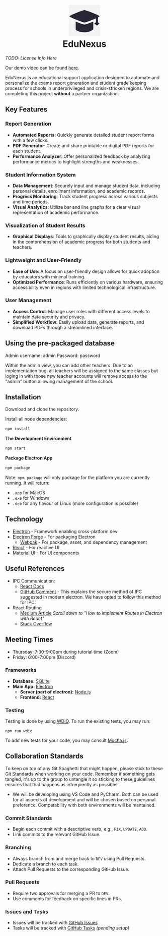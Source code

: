 <h1 align="center">
  <img width="100" height="100" src="pic/logo.webp" alt="EduNexus Logo"><br>
  EduNexus
</h1>

*TODO: License Info Here*

Our demo video can be found [here](https://youtu.be/Wcgy5u6DdR0).

EduNexus is an educational support application designed to automate and personalize the exams report generation and student grade keeping process for schools in underprivileged and crisis-stricken regions. We are completing this project **without** a partner organization.
## Key Features
### Report Generation
- **Automated Reports**: Quickly generate detailed student report forms with a few clicks.
- **PDF Generator**: Create and share printable or digital PDF reports for each student.
- **Performance Analyzer**: Offer personalized feedback by analyzing performance metrics to highlight strengths and weaknesses.

### Student Information System
- **Data Management**: Securely input and manage student data, including personal details, enrollment information, and academic records.
- **Progress Monitoring**: Track student progress across various subjects and time periods.
- **Visual Analytics**: Utilize bar and line graphs for a clear visual representation of academic performance.

### Visualization of Student Results
- **Graphical Displays**: Tools to graphically display student results, aiding in the comprehension of academic progress for both students and teachers.

### Lightweight and User-Friendly
- **Ease of Use**: A focus on user-friendly design allows for quick adoption by educators with minimal training.
- **Optimized Performance**: Runs efficiently on various hardware, ensuring accessibility even in regions with limited technological infrastructure.

### User Management
- **Access Control**: Manage user roles with different access levels to maintain data security and privacy.
- **Simplified Workflow**: Easily upload data, generate reports, and download PDFs through a streamlined interface.

## Using the pre-packaged database
Admin username: admin
Password: password

Within the admin view, you can add other teachers. Due to an implementation bug, all teachers will be assigned to the same classes but loging in with those new teacher accounts will remove access to the "admin" button allowing management of the school.

## Installation

Download and clone the repository.

Install all node dependencies:

```bash
npm install
```

**The Development Environment**

```bash
npm start
```

**Package Electron App**

```bash
npm package
```

Note: `npm package` will only package for the platform you are currently running. It will return:

- `.app` for MacOS
- `.exe` for Windows
- `.deb` for any flavour of Linux (more configuration is possible)

## Technology

- [Electron](https://www.electronjs.org/r) - Framework enabling cross-platform dev
- [Electron Forge](https://www.electronforge.io/) - For packaging Electron
  - [Webpak](https://webpack.js.org/) - For package, asset, and dependency management
- [React](https://react.dev/) - For reactive UI
- [Material UI](https://mui.com/material-ui/) - For UI components

## Useful References

- IPC Communication:
  - [React Docs](https://www.electronjs.org/docs/latest/tutorial/ipc)
  - [GitHub Comment](https://github.com/electron/electron/issues/9920#issuecomment-575839738) - This explains the secure method of IPC suggested in modern electron. We have opted to follow this method for IPC.
- React Routing
  - [Medium Article](https://medium.com/folkdevelopers/the-ultimate-guide-to-electron-with-react-8df8d73f4c97) *Scroll down to "How to implement Routes in Electron with React"*
  - [Stack Overflow](https://stackoverflow.com/questions/36505404/how-to-use-react-router-with-electron)

## Meeting Times
- Thursday: 7:30-9:00pm during tutorial time (Zoom)
- Friday: 6:00-7:00pm (Discord)

### Frameworks
- **Database:** [SQLite](https://www.sqlite.org/index.html)
- **Main App:** [Electron](https://electronjs.org)
  - **Server (part of electron):** [Node.js](https://nodejs.org/)
  - **Frontend:** [React](https://react.dev/)

### Testing
Testing is done by using [WDIO](https://webdriver.io/).
To run the existing tests, you may run:
```
npm run wdio
```
To add new tests for your code, you may consult [Mocha.js](https://mochajs.org/).

## Collaboration Standards
To keep on top of any Git Spaghetti that might happen, please stick to these Git Standards when working on your code. Remember if something gets tangled, it's up to the group to untangle it so sticking to these guidelines ensures that that happens as infrequently as possible!
- We will be developing using VS Code and PyCharm. Both can be used for all aspects of development and will be chosen based on personal preference. Compatability with both environments will be mantained.
### Commit Standards
- Begin each commit with a descriptive verb, e.g., `FIX`, `UPDATE`, `ADD`.
- Link commits to the relevant GitHub Issue.
### Branching
- Always branch from and merge back to `DEV` using Pull Requests.
- Dedicate a branch to each task.
- Attach Pull Requests to the corresponding GitHub Issue.
### Pull Requests
- Require two approvals for merging a PR to `DEV`.
- Use comments for feedback on specific lines in PRs.
### Issues and Tasks
- Issues will be tracked with [GitHub Issues](https://github.com/csc301-2024-s/deliverable-1-37-edunexus/issues)
- Tasks will be tracked with [GitHub Tasks]() *(pending setup)*
